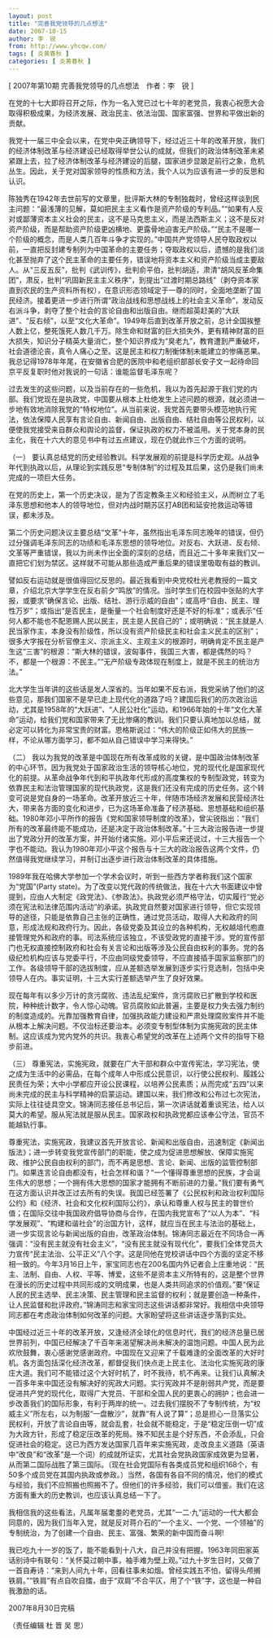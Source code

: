 ```yaml
---
layout: post
title: "完善我党领导的几点想法"
date: 2007-10-15
author: 李　锐
from: http://www.yhcqw.com/
tags: [ 炎黄春秋 ]
categories: [ 炎黄春秋 ]
---
```



[ 2007年第10期 完善我党领导的几点想法　作者：李　锐 ]

在党的十七大即将召开之际，作为一名入党已过七十年的老党员，我衷心祝愿大会取得积极成果，为经济发展、政治民主、依法治国、国家富强、世界和平做出新的贡献。


我党十一届三中全会以来，在党中央正确领导下，经过近三十年的改革开放，我们的经济体制改革与经济建设已经取得举世公认的成就，但我们的政治体制改革未紧紧跟上去，拉了经济体制改革与经济建设的后腿，国家进步显跛足前行之象，危机丛生。因此，关于党对国家领导的性质和方法，我个人以为应该有进一步的反思和认识。


陈独秀在1942年去世前写的文章里，批评斯大林的专制独裁时，曾经这样谈到民主问题：“最浅薄的见解，莫如把民主主义看作是资产阶级的专利品。”“如果有人反对或鄙薄资本主义社会的民主，这不是马克思主义，而是法西斯主义；这不是反对资产阶级，而是帮助资产阶级更凶横地、更露骨地迫害无产阶级。”“民主不是哪一个阶级的概念，而是人类几百年斗争才实现的。”中国共产党领导人民夺取政权以前，一直把反封建专制列为中国革命的主要任务；夺取政权以后，遗憾的是我们淡化甚至抛弃了这个民主革命的主要任务，错误地将资本主义和资产阶级当成主要敌人。从“三反五反”，批判《武训传》，批判俞平伯，批判胡适，肃清“胡风反革命集团”，肃反，批判“巩固新民主主义秩序”，到提出“过渡时期总路线”（剥夺资本家直到农民的生产资料所有权），在意识形态领域定于一尊的同时，全面地垄断了国民经济。接着更进一步进行所谓“政治战线和思想战线上的社会主义革命”，发动反右派斗争，剥夺了整个社会的言论自由和出版自由。继而超英赶美的“大跃进”、“反右倾”，以至“文化大革命”。1949年后直到改革开放之前，总计全国挨整人数上亿，整死饿死人数几千万。除生命和财富的巨大损失外，更有精神财富的巨大损失，知识分子精英大量消亡，整个知识界成为“臭老九”，教育遭到严重破坏，社会道德沦丧，真令人痛心之至。这是民主和权力制衡体制未能建立的惨痛恶果。我总记得1978年年尾，在安徽省合肥的医院中和老组织部部长安子文一起待命回京平反复职时他对我说的一句话：谁能监督毛泽东呢？


过去发生的这些问题，以及当前存在的一些危机，我以为首先起源于我们党的内部。我们党现在是执政党，中国要从根本上杜绝发生上述问题的根源，就必须进一步地有效地消除我党的“特权地位”。从当前来说，我党首先要带头模范地执行宪法，依法保障人民享有言论自由、新闻自由、出版自由、结社自由等公民权利，以便使我党接受来自群众和舆论的监督，保证执政的权力不被滥用。关于党本身的民主化，我在十六大的意见书中有过五点建议，现在仍就此作三个方面的说明。

（一） 
要认真总结党的历史经验教训。科学发展观的前提是科学历史观。从战争年代到执政以后，从理论到实践反思“专制体制”的过程及其后果，这仍是我们尚未完成的一项巨大任务。

在党的历史上，第一个历史决议，是为了否定教条主义和经验主义，从而树立了毛泽东思想和他本人的领导地位，但对内战时期苏区打AB团和延安抢救运动等错误，都未涉及。


第二个历史问题决议主要总结“文革”十年，虽然指出毛泽东同志晚年的错误，但仍过分强调毛泽东同志的功绩和毛泽东思想的领导地位。对反右、大跃进、反右倾、文革等严重错误，我以为尚未作出全面的深刻的总结，而且近二十多年来我们又一直把它们划为禁区。这样就不可能从那些造成严重后果的错误里吸取有益的教训。


譬如反右运动就是很值得回忆反思的。最近我看到中央党校杜光老教授的一篇文章，介绍北京大学学生在反右前夕“鸣放”的情况。当时学生们在校园中张贴的大字报，或要求“确保言论、出版、结社、游行示威的自由”；或高呼“自由、民主、理性万岁”；或指出“是否民主，是衡量一个社会制度好还是不好的标准”；或表示“任何人都不能也不配恩赐人民以民主，民主是人民自己的”；或明确说：“民主就是人民当家作主，本身没有阶级性，所以没有资产阶级民主和社会主义民主的区别”；很多大字报在分析官僚主义、宗派主义、主观主义的根源时，明确肯定不民主是产生这“三害”的根源：“斯大林的错误，波匈事件，我国三大害，都是偶然的吗？不，都是一个根源：不民主。”“无产阶级专政体现在制度上，就是不民主的统治方法。”


北大学生当年讲的这些话是发人深省的。当年如果不反右派，我党采纳了他们的这些意见，那我们国家不是早已走上现代化的道路了吗？建国后我们的历次政治运动，尤其是1958年的“大跃进”、“人民公社化”运动，和1966年始的十年“文化大革命”运动，给我们党和国家带来了无比惨痛的教训。我们只要认真地加以总结，就必定可以转化为非常宝贵的财富。恩格斯说过：“伟大的阶级正如伟大的民族一样，不论从哪方面学习，都不如从自己错误中学习来得快。”

（二） 
我以为我党的改革是中国现在所有改革成败的关键，是中国政治体制改革的中心环节。因为我党处于国家政治生活的领导核心地位，党的现代化是国家现代化的前提。从革命战争年代到和平执政年代形成的高度集权的专制型政党，转变为依靠民主和法治管理国家的现代执政党，这是我们还没有完成的历史任务。这个转变可说是党自身的一场革命。改革开放近三十年，伴随市场经济发展和民营经济壮大，带来各方面的变化和进步，已为这场革命准备了经济基础、思想基础和组织基础。1980年邓小平所作的报告《党和国家领导制度的改革》，曾尖锐指出：“我们所有的改革最终能不能成功，还是决定于政治体制改革。”十三大政治报告进一步提出了党政分开的改革方案，并开始付诸实施。邓小平后来还说过，十三大报告一个字也不能动。我认为1980年邓小平这个报告与十三大的政治报告这两个文件，仍然值得我党继续学习，并制订出逐步进行政治体制改革的具体措施。

1989年我在哈佛大学参加一个学术会议时，听到一些西方学者称我们这个国家为“党国”(Party 
state)。为了改变以党代政的传统做法，我在十六大书面建议中曾提到，应由人大制定《政党法》、《参政法》。执政党必须严格守法，切实履行“党必须在宪法和法律范围内活动”的承诺。执政党自然要对国家进行领导，但它实现领导的途径，只能是依靠自己主张的正确性，通过党员活动，取得人大和政府的同意，形成法规和政府行为。因此，各级党委及其设立的各种机构，无权越俎代庖直接管理党外和政府的事。司法系统应该独立，不该受政党的直接干涉。党的宣传部门也无权直接控制政府和社会有关言论和出版等涉及公民自由权利的事务。党的各级纪检机构应该与党委平行，不应由同级党委领导，不应直接插手国家监察部门的工作。各级领导干部的选拔制度，应从差额选举发展到逐步实行竞选制，包括中央领导人在内。事实证明，十三大实行差额选举产生了良好效果。


现在每年有以多少万计的贪污腐败、违法乱纪案件，贪污腐败已扩散到学校和医院，种种统计数字，令人惊心动魄。官员腐败如此普遍，主要是权力失去强力制约的制度造成的。光靠加强教育自律，加强执政能力建设和严肃处理腐败案件并不能从根本上解决问题。不仅治标还要治本。必须变专制型体制为实施宪政的民主体制。这应该成为党内党外的共识。我衷心希望党的改革在上述两个文件的指导下稳步前进。

（三） 
尊重宪法，实施宪政，就要在广大干部和群众中宣传宪法，学习宪法，使之成为生活中的必需品，在每个成年人中形成公民意识，以行使公民权利、履践公民责任为荣；大中小学都应开设公民课程，以培养公民素质；从而完成“五四”以来尚未完成的民主与科学精神的启蒙运动。建国以来，我们修改和公布过七次宪法，实际上往往徒具空文。锦涛同志接任总书记后，第一次讲话就着重谈宪法，给人以莫大的希望。服从宪法就是服从民主。国家政权和执政党都应该奉公守法，官员不能越轨行事。


尊重宪法，实施宪政，我建议首先开放言论、新闻和出版自由，迅速制定《新闻出版法》；进一步转变我党宣传部门的职能，使之成为促进思想解放、保障实施宪政、维护公民自由权利的部门，而不再是思想、言论、新闻、出版的监管控制部门。如果连言论自由都没有，社会怎样和谐？“一个懂得尊重思想的民族，才会诞生伟大的思想；一个拥有伟大思想的国家才能拥有不断前进的力量。”我们要有勇气在这方面认识并改正过去所有的失误。我国已经签署了《公民权利和政治权利国际公约》和《经济、社会和文化权利国际公约》，承认和尊重人权与民主的普世价值；在国际交往中我国政府倡导协商与合作，在国内我党宣布了“以人为本”、“科学发展观”、“构建和谐社会”的治国方针，这样，就应当在民主与法治的基础上，进一步实现言论与新闻出版的自由，改革政治体制。锦涛同志最近在不同场合一再强调：“没有民主就没有社会主义”，“没有民主就没有现代化”，要我们全体党员大力宣传“民主法治、公平正义”八个字。这是同他在党校讲话中四个方面的坚定不移相一致的。今年3月16日上午，家宝同志也在200名国内外记者会上庄重地说：“民主、法制、自由、人权、平等、博爱，这些不是资本主义所特有的，这是整个世界在漫长的历史过程中共同形成的文明成果，也是人类共同追求的价值观。”要“保证人民的民主选举、民主决策、民主管理和民主监督的权利；就是要创造一种条件，让人民监督和批评政府。”锦涛同志和家宝同志这些讲话都非常好。我相信中央领导同志都在考虑政治体制如何改革的问题。大家盼望将这些讲话逐步落到实处。


中国经过近三十年的改革开放，又逢经济全球化的信息时代，我们的经济总量已居世界前列，中国已经解决了千百年来渴望解决尚未解决的温饱问题。中国人民为此欢欣鼓舞，衷心感谢党感谢政府。中国现在又迎来了千载难逢的全面改革的大好时机。各方面包括深化经济改革，都督促我们快点走上民主化、法治化实施宪政的康庄大道。我们可不能错过这个大好时机了，时不我待，机不再来。让我们认真解决一百多年来中国还没有解决好的宪政大问题。实行宪政并不是削弱共产党，而是要促进共产党的现代化，取得广大党员、干部和全国人民的更衷心的拥护；也会进一步改善我们的国际形象，有利于两岸的统一。过去我们摆脱不了专制传统，为“权威主义”所左右，以为制服“一盘散沙”，就靠“有人说了算”；总是担心一旦落实公民权利，开放了言论自由等，就会乱套，社会就不能稳定，于是“稳定压倒一切”成为大政方针，形成了稳定压改革的死局。殊不知民主是个好东西，不会添乱，只会促进社会的稳定。这已为西方发达国家几百年来实施宪政，走改良主义道路（英语中“改良”和“改革”是一个词）的成就所证实，尤其社会党执政国家成效更为显著，从而第二国际战胜了第三国际。（现在社会党国际有各类成员党和组织168个，有50多个成员党在其国内执政或参政。）当然，各国有各自不同的情况，他们的模式与经验，我们不应照搬也照搬不了。但他们的许多经验，我们可以借鉴。我们在这方面有重大的历史教训，也应该认真总结一下了。


我相信我的这些看法，凡属年届耄耋的老党员，尤其“一二·九”运动的一代大都会同意的，因为我们当年入党，就是反对蒋介石的“一个主义、一个党、一个领袖”的专制统治，为了创建一个自由、民主、富强、繁荣的新中国而奋斗啊!


我已吃九十一岁的饭了，能不能看到十八大，自己并没有把握。1963年同田家英话别诗中有联句：“关怀莫过朝中事，袖手难为壁上观。”过九十岁生日时，又做了一首自寿诗：“来到人间九十年，回看往事未如烟。曾经实践五不怕，留得头颅搁铁肩。”“铁肩”有点自吹自擂，由于“双肩”不合平仄，用了个“铁”字，这也是一种自我激励的话。

2007年8月30日完稿

（责任编辑 杜 晋 吴 思）



